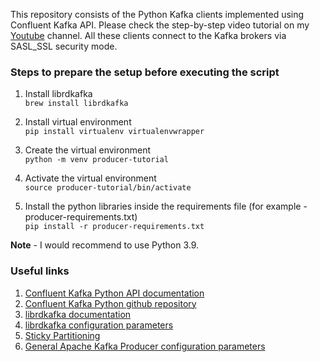 This repository consists of the Python Kafka clients implemented using Confluent Kafka API. Please check the step-by-step video tutorial on my [Youtube](https://www.youtube.com/watch?v=vOWePzuy-O8) channel. All these clients connect to the Kafka brokers via SASL_SSL security mode.

### Steps to prepare the setup before executing the script
1. Install librdkafka<br/>
`
brew install librdkafka
`

2. Install virtual environment<br/>
`
pip install virtualenv virtualenvwrapper
`

3. Create the virtual environment<br/>
`
python -m venv producer-tutorial
`

4. Activate the virtual environment<br/>
`
source producer-tutorial/bin/activate
`

5. Install the python libraries inside the requirements file (for example - producer-requirements.txt)<br/>
`
pip install -r producer-requirements.txt
`

**Note** - I would recommend to use Python 3.9.


### Useful links
1. [Confluent Kafka Python API documentation](https://docs.confluent.io/platform/current/clients/confluent-kafka-python/html/index.html#)
2. [Confluent Kafka Python github repository](https://github.com/confluentinc/confluent-kafka-python)
3. [librdkafka documentation](https://docs.confluent.io/platform/current/clients/librdkafka/html/index.html)
4. [librdkafka configuration parameters](https://github.com/edenhill/librdkafka/blob/master/CONFIGURATION.md)
5. [Sticky Partitioning](https://www.confluent.io/blog/apache-kafka-producer-improvements-sticky-partitioner/)
6. [General Apache Kafka Producer configuration parameters](https://kafka.apache.org/documentation/#producerconfigs)




 
